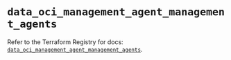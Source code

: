 # `data_oci_management_agent_management_agents`

Refer to the Terraform Registry for docs: [`data_oci_management_agent_management_agents`](https://registry.terraform.io/providers/hashicorp/oci/7.19.0/docs/data-sources/management_agent_management_agents).
